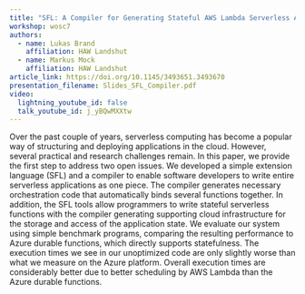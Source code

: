 ```yaml
---
title: "SFL: A Compiler for Generating Stateful AWS Lambda Serverless Applications"
workshop: wosc7
authors:
  - name: Lukas Brand
    affiliation: HAW Landshut
  - name: Markus Mock
    affiliation: HAW Landshut
article_link: https://doi.org/10.1145/3493651.3493670
presentation_filename: Slides_SFL_Compiler.pdf
video:
  lightning_youtube_id: false
  talk_youtube_id: j_yBQwMXXtw
---
```


Over the past couple of years, serverless computing has become a popular way of structuring and deploying applications in the cloud. However, several practical and research challenges remain. In this paper, we provide the first step to address two open issues. We developed a simple extension language (SFL) and a compiler to enable software developers to write entire serverless applications as one piece. The compiler generates necessary orchestration code that automatically binds several functions together. In addition, the SFL tools allow programmers to write stateful serverless functions with the compiler generating supporting cloud infrastructure for the storage and access of the application state. We evaluate our system using simple benchmark programs, comparing the resulting performance to Azure durable functions, which directly supports statefulness. The execution times we see in our unoptimized code are only slightly worse than what we measure on the Azure platform. Overall execution times are considerably better due to better scheduling by AWS Lambda than the Azure durable functions.